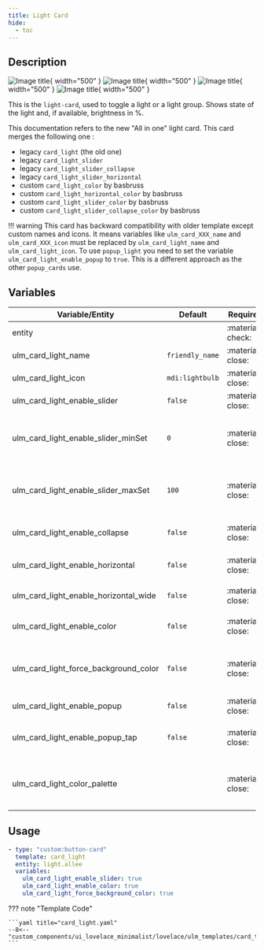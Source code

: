 ```yaml
---
title: Light Card
hide:
  - toc
---
```


<!-- markdownlint-disable MD046 -->

## Description

![Image title](../../assets/img/ulm_cards/card_light.png){ width="500" }
![Image title](../../assets/img/ulm_cards/card_light_slider.png){ width="500" }
![Image title](../../assets/img/ulm_cards/card_light_slider_horizontal.png){ width="500" }
![Image title](../../assets/img/ulm_cards/card_light_slider_collapse.png){ width="500" }

This is the `light-card`, used to toggle a light or a light group. Shows state of the light and, if available, brightness in %.

This documentation refers to the new "All in one" light card.
This card merges the following one :

- legacy `card_light` (the old one)
- legacy `card_light_slider`
- legacy `card_light_slider_collapse`
- legacy `card_light_slider_horizontal`
- custom `card_light_color` by basbruss
- custom `card_light_horizontal_color` by basbruss
- custom `card_light_slider_color` by basbruss
- custom `card_light_slider_collapse_color` by basbruss

!!! warning
This card has backward compatibility with older template except custom names and icons. It means variables like `ulm_card_XXX_name` and `ulm_card_XXX_icon` must be replaced by `ulm_card_light_name` and `ulm_card_light_icon`.
To use `popup_light` you need to set the variable `ulm_card_light_enable_popup` to `true`. This is a different approach as the other `popup_cards` use.

## Variables

| Variable/Entity                       | Default         | Required         | Notes                                                  | Requirement                                   |
| ------------------------------------- | --------------- | ---------------- | ------------------------------------------------------ | --------------------------------------------- |
| entity                                |                 | :material-check: | Your HA entity                                         |                                               |
| ulm_card_light_name                   | `friendly_name` | :material-close: | Customize name                                         |                                               |
| ulm_card_light_icon                   | `mdi:lightbulb` | :material-close: | Customize icon                                         |                                               |
| ulm_card_light_enable_slider          | `false`         | :material-close: | Enable slider                                          |                                               |
| ulm_card_light_enable_slider_minSet   | `0`             | :material-close: | Minimum brightness value user can select in the slider | Need `ulm_card_light_enable_slider: true`     |
| ulm_card_light_enable_slider_maxSet   | `100`           | :material-close: | Maximum brightness value user can select in the slider | Need `ulm_card_light_enable_slider: true`     |
| ulm_card_light_enable_collapse        | `false`         | :material-close: | Collapse slider when off                               | Need `ulm_card_light_enable_slider: true`     |
| ulm_card_light_enable_horizontal      | `false`         | :material-close: | Enable horizontal card                                 |                                               |
| ulm_card_light_enable_horizontal_wide | `false`         | :material-close: | Wider slider                                           | Need `ulm_card_light_enable_horizontal: true` |
| ulm_card_light_enable_color           | `false`         | :material-close: | Enable icon and label light color                      |                                               |
| ulm_card_light_force_background_color | `false`         | :material-close: | Force background light color even in light theme       |                                               |
| ulm_card_light_enable_popup           | `false`         | :material-close: | Enable `popup_light`                                   |                                               |
| ulm_card_light_enable_popup_tap       | `false`         | :material-close: | Enable `popup_light` on simple icon tap                |                                               |
| ulm_card_light_color_palette          |                 | :material-close: | Add `select` entity to control color palette               |                                               |

## Usage

```yaml
- type: "custom:button-card"
  template: card_light
  entity: light.allee
  variables:
    ulm_card_light_enable_slider: true
    ulm_card_light_enable_color: true
    ulm_card_light_force_background_color: true
```

??? note "Template Code"

    ```yaml title="card_light.yaml"
    --8<-- "custom_components/ui_lovelace_minimalist/lovelace/ulm_templates/card_templates/cards/card_light.yaml"
    ```
